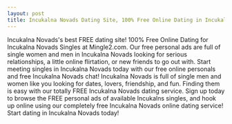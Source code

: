 ```yaml
---
layout: post
title: Incukalna Novads Dating Site, 100% Free Online Dating in Incukalna Novads, 70
---
```


Incukalna Novads's best FREE dating site! 100% Free Online Dating for Incukalna Novads Singles at Mingle2.com. Our free personal ads are full of single women and men in Incukalna Novads looking for serious relationships, a little online flirtation, or new friends to go out with. Start meeting singles in Incukalna Novads today with our free online personals and free Incukalna Novads chat!
                                   Incukalna Novads is full of single men and women like you looking for dates, lovers, friendship, and fun. Finding them is easy with our totally FREE Incukalna Novads dating service. Sign up today to browse the FREE personal ads of available Incukalns singles, and hook up online using our completely free Incukalna Novads online dating service! Start dating in Incukalna Novads today!


